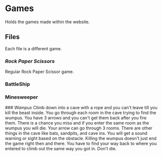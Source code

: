 # Games
Holds the games made within the website.

## Files
Each file is a different game.
### <i>Rock Paper Scissors </i>
Regular Rock Paper Scissor game.

### BattleShip

### Minesweeper

###<i> Wampus </i>
Climb down into a cave with a rope and you can't leave till you kill the beast inside. 
You go through each room in the cave trying to find the wumpus. 
You have 3 arrows and you can't get them back after you fire them. 
There is a chance you miss and if you enter the same room as the wumpus you will die. 
Your arrow can go through 3 rooms. There are other things in the cave like bats, sandpits, and cave ins. 
You will get a sound warning or sight based on the obstacle. Killing the wumpus doesn't just end the game right then and there. 
You have to find your way back to where you entered to climb out the same way you got in. 
Don't die. 